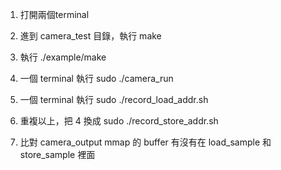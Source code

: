 1. 打開兩個terminal

2. 進到 camera_test 目錄，執行 make

3. 執行 ./example/make

4. 一個 terminal 執行 sudo ./camera_run

5. 一個 terminal 執行 sudo ./record_load_addr.sh

5. 重複以上，把 4 換成 sudo ./record_store_addr.sh

6. 比對 camera_output mmap 的 buffer 有沒有在 load_sample 和 store_sample 裡面
